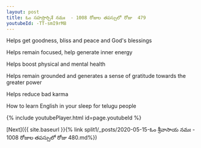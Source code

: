 ```yaml
---
layout: post
title: ఓం సహస్రార్చిశే నమః  - 1008 రోజుల తపస్సులో రోజు  479
youtubeId: -TT-smI9rM8
---
```

 
 
Helps get goodness, bliss and peace and God's blessings
 
Helps remain focused, help generate inner energy 
 
Helps boost physical and mental health 
 
Helps remain grounded and generates a sense of gratitude towards the greater power 
 
Helps reduce bad karma
 
How to learn English in your sleep for telugu people
 
 
 
 


{% include youtubePlayer.html id=page.youtubeId %}
 
[Next]({{ site.baseurl }}{% link split1/_posts/2020-05-15-ఓం శ్రీవాసాయ నమః  - 1008 రోజుల తపస్సులో రోజు  480.md%})
 

